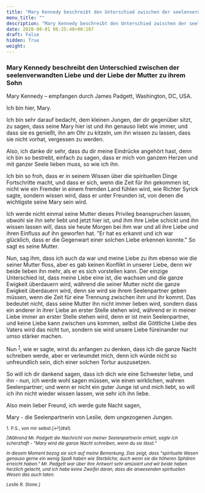 ```yaml
---
title: "Mary Kennedy beschreibt den Unterschied zwischen der seelenverwandten Liebe und der Liebe der Mutter zu ihrem Sohn"
menu_title: ""
description: "Mary Kennedy beschreibt den Unterschied zwischen der seelenverwandten Liebe und der Liebe der Mutter zu ihrem Sohn"
date: 2020-08-01 06:25:48+00:107
draft: False
hidden: True
weight:
---
```

### Mary Kennedy beschreibt den Unterschied zwischen der seelenverwandten Liebe und der Liebe der Mutter zu ihrem Sohn

Mary Kennedy – empfangen durch James Padgett, Washington, DC, USA.

Ich bin hier, Mary.

Ich bin sehr darauf bedacht, dem kleinen Jungen, der dir gegenüber sitzt, zu sagen, dass seine Mary hier ist und ihn genauso liebt wie immer, und dass sie es genießt, ihn am Ohr zu kitzeln, um ihn wissen zu lassen, dass sie nicht vorhat, vergessen zu werden.

Also, ich danke dir sehr, dass du dir meine Eindrücke angehört hast, denn ich bin so bestrebt, einfach zu sagen, dass er mich von ganzem Herzen und mit ganzer Seele lieben muss, so wie ich ihn.

Ich bin so froh, dass er in seinem Wissen über die spirituellen Dinge Fortschritte macht, und dass er sich, wenn die Zeit für ihn gekommen ist, nicht wie ein Fremder in einem fremden Land fühlen wird, wie Richter Syrick sagte, sondern wissen wird, dass er unter Freunden ist, von denen die wichtigste seine Mary sein wird.

Ich werde nicht einmal seine Mutter dieses Privileg beanspruchen lassen, obwohl sie ihn sehr liebt und jetzt hier ist, und ihm ihre Liebe schickt und ihn wissen lassen will, dass sie heute Morgen bei ihm war und all ihre Liebe und ihren Einfluss auf ihn geworfen hat. "Er hat es erkannt und ich war glücklich, dass er die Gegenwart einer solchen Liebe erkennen konnte." So sagt es seine Mutter.

Nun, sag ihm, dass ich auch da war und meine Liebe zu ihm ebenso wie die seiner Mutter floss, aber es gab keinen Konflikt in unserer Liebe, denn wir beide lieben ihn mehr, als er es sich vorstellen kann. Der einzige Unterschied ist, dass meine Liebe eine ist, die wachsen und die ganze Ewigkeit überdauern wird, während die seiner Mutter nicht die ganze Ewigkeit überdauern wird, denn sie wird sie ihrem Seelenpartner geben müssen, wenn die Zeit für eine Trennung zwischen ihm und ihr kommt. Das bedeutet nicht, dass seine Mutter ihn nicht immer lieben wird, sondern dass ein anderer in ihrer Liebe an erster Stelle stehen wird, während er in meiner Liebe immer an erster Stelle stehen wird, denn er ist mein Seelenpartner, und keine Liebe kann zwischen uns kommen, selbst die Göttliche Liebe des Vaters wird das nicht tun, sondern sie wird unsere Liebe füreinander nur umso stärker machen.

Nun <sup id="a1">[1](#f1)</sup>, wie er sagte, wirst du anfangen zu denken, dass ich die ganze Nacht schreiben werde, aber er verleumdet mich, denn ich würde nicht so unfreundlich sein, dich einer solchen Tortur auszusetzen.

So will ich dir dankend sagen, dass ich dich wie eine Schwester liebe, und ihn - nun, ich werde wohl sagen müssen, wie einen wirklichen, wahren Seelenpartner; und wenn er nicht ein guter Junge ist und mich liebt, so will ich ihn nicht wieder wissen lassen, wie sehr ich ihn liebe.

Also mein lieber Freund, ich werde gute Nacht sagen,

Mary - die Seelenpartnerin von Leslie, dem ungezogenen Jungen.

<small>
1. <large id="f1"> P.S., von mir selbst.[↩](#a1)

*[Während Mr. Padgett die Nachricht von meiner Seelenpartnerin erhielt, sagte ich scherzhaft - "Mary wird die ganze Nacht schreiben, wenn du sie lässt."*

*In diesem Moment bezog sie sich auf meine Bemerkung. Das zeigt, dass "spirituelle Wesen genauso gerne ein wenig Spaß haben wie Sterbliche, auch wenn sie die höheren Sphären erreicht haben." Mr. Padgett war über ihre Antwort sehr amüsiert und wir beide haben herzlich gelacht, und ich habe keine Zweifel daran, dass die anwesenden spirituellen Wesen das auch taten.*

*Leslie R. Stone.]*
